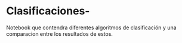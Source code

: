 # Clasificaciones-
Notebook que contendra diferentes algoritmos de clasificación y una comparacion entre los resultados de estos.
